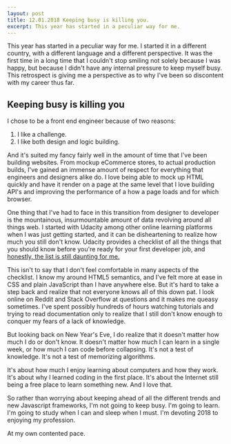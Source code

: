 ```yaml
---
layout: post
title: 12.01.2018 Keeping busy is killing you.
excerpt: This year has started in a peculiar way for me.
---
```


This year has started in a peculiar way for me. I started it in a different country, with a different language and a different perspective. It was the first time in a long time that I couldn't stop smiling not solely because I was happy, but because I didn't have any internal pressure to keep myself busy. This retrospect is giving me a perspective as to why I've been so discontent with my career thus far.

## Keeping busy is killing you

I chose to be a front end engineer because of two reasons:

1.  I like a challenge.
2.  I like both design and logic building.

And it's suited my fancy fairly well in the amount of time that I've been building websites. From mockup eCommerce stores, to actual production builds, I've gained an immense amount of respect for everything that engineers and designers alike do. I love being able to mock up HTML quickly and have it render on a page at the same level that I love building API's and improving the performance of a how a page loads and for which browser.

One thing that I've had to face in this transition from designer to developer is the mountainous, insurmountable amount of data revolving around all things web. I started with Udacity among other online learning platforms when I was just getting started, and it can be disheartening to realize how much you still don't know. Udacity provides a checklist of all the things that you should know before you're ready for your first developer job, and [honestly, the list is still daunting for me.](http://1onjea25cyhx3uvxgs4vu325-wpengine.netdna-ssl.com/wp-content/uploads/2014/12/UdacityUltimateSkillsChecklistforYourFirstFrontEndDeveloperJob.pdf)

This isn't to say that I don't feel comfortable in many aspects of the checklist. I know my around HTML5 semantics, and I've felt more at ease in CSS and plain JavaScript than I have anywhere else. But it's hard to take a step back and realize that not everyone knows all of this down pat. I look online on Reddit and Stack Overflow at questions and it makes me queasy sometimes. I've spent possibly hundreds of hours watching tutorials and trying to read documentation only to realize that I still don't know enough to conquer my fears of a lack of knowledge.

But looking back on New Year's Eve, I do realize that it doesn't matter how much I do or don't know. It doesn't matter how much I can learn in a single week, or how much I can code before collapsing. It's not a test of knowledge. It's not a test of memorizing algorithms. 

It's about how much I enjoy learning about computers and how they work. It's about why I learned coding in the first place. It's about the Internet still being a free place to learn something new. And I love that.

So rather than worrying about keeping ahead of all the different trends and new Javascript frameworks, I'm not going to keep busy. I'm going to learn. I'm going to study when I can and sleep when I must. I'm devoting 2018 to enjoying my profession.

At my own contented pace. 
